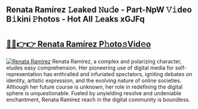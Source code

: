 ## Renata Ramírez 𝙻eaked 𝙽u𝚍e - Part-NpW 𝚅𝚒deo B𝚒kini 𝙿hotos - Hot All 𝙻eaks xGJFq

# <h2><a href="http://ld4wucu.urlbe.top/?page=Renata+Ram%c3%adrez">🔗🔗👉👉 Renata Ramírez P𝚑oto𝚜Vid𝚎o</a></h2>

[![Renata Ramírez](https://i.imgur.com/eBuTRDB.gif)](http://ld4wucu.urlbe.top/?page=Renata+Ram%c3%adrez)
Renata Ramírez, a complex and polarizing character, eludes easy comprehension. Her pioneering use of digital media for self-representation has enthralled and infuriated spectators, igniting debates on identity, artistic expression, and the evolving nature of online societies. Although her future course is unknown, her role in redefining the digital sphere is unquestionable. Fueled by unyielding resolve and undeniable enchantment, Renata Ramírez reach in the digital community is boundless.
